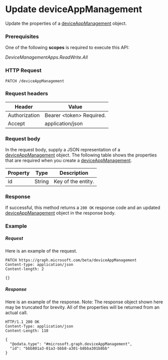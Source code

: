 ﻿# Update deviceAppManagement
Update the properties of a [deviceAppManagement](../resources/intune_apps_deviceAppManagement.md) object.
### Prerequisites
One of the following **scopes** is required to execute this API:

*DeviceManagementApps.ReadWrite.All*
### HTTP Request
<!-- {
  "blockType": "ignored"
}
-->
```http
PATCH /deviceAppManagement
```

### Request headers
|Header|Value|
|---|---|
|Authorization|Bearer &lt;token&gt; Required.|
|Accept|application/json|

### Request body
In the request body, supply a JSON representation of a [deviceAppManagement](../resources/intune_apps_deviceAppManagement.md) object.
The following table shows the properties that are required when you create a [deviceAppManagement](../resources/intune_apps_deviceAppManagement.md).

|Property|Type|Description|
|---|---|---|
|id|String|Key of the entity.|



### Response
If successful, this method returns a `200 OK` response code and an updated [deviceAppManagement](../resources/intune_apps_deviceAppManagement.md) object in the response body.

### Example
##### Request
Here is an example of the request.
```http
PATCH https://graph.microsoft.com/beta/deviceAppManagement
Content-type: application/json
Content-length: 2

{}
```

##### Response
Here is an example of the response. Note: The response object shown here may be truncated for brevity. All of the properties will be returned from an actual call.
```http
HTTP/1.1 200 OK
Content-Type: application/json
Content-Length: 110

{
  "@odata.type": "#microsoft.graph.deviceAppManagement",
  "id": "bbb801a3-01a3-bbb8-a301-b8bba301b8bb"
}
```




